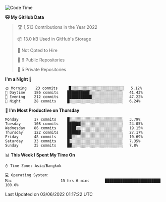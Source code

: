 <!--START_SECTION:waka-->
![Code Time](http://img.shields.io/badge/Code%20Time-0%20secs-blue)

**🐱 My GitHub Data** 

> 🏆 1,513 Contributions in the Year 2022
 > 
> 📦 13.0 kB Used in GitHub's Storage 
 > 
> 🚫 Not Opted to Hire
 > 
> 📜 6 Public Repositories 
 > 
> 🔑 5 Private Repositories  
 > 
**I'm a Night 🦉** 

```text
🌞 Morning    23 commits     █░░░░░░░░░░░░░░░░░░░░░░░░   5.12% 
🌆 Daytime    186 commits    ██████████░░░░░░░░░░░░░░░   41.43% 
🌃 Evening    212 commits    ███████████░░░░░░░░░░░░░░   47.22% 
🌙 Night      28 commits     █░░░░░░░░░░░░░░░░░░░░░░░░   6.24%

```
📅 **I'm Most Productive on Thursday** 

```text
Monday       17 commits     █░░░░░░░░░░░░░░░░░░░░░░░░   3.79% 
Tuesday      108 commits    ██████░░░░░░░░░░░░░░░░░░░   24.05% 
Wednesday    86 commits     ████░░░░░░░░░░░░░░░░░░░░░   19.15% 
Thursday     122 commits    ██████░░░░░░░░░░░░░░░░░░░   27.17% 
Friday       48 commits     ██░░░░░░░░░░░░░░░░░░░░░░░   10.69% 
Saturday     33 commits     █░░░░░░░░░░░░░░░░░░░░░░░░   7.35% 
Sunday       35 commits     ██░░░░░░░░░░░░░░░░░░░░░░░   7.8%

```


📊 **This Week I Spent My Time On** 

```text
⌚︎ Time Zone: Asia/Bangkok

💻 Operating System: 
Mac                      15 hrs 6 mins       █████████████████████████   100.0%

```


 Last Updated on 03/06/2022 01:17:22 UTC
<!--END_SECTION:waka-->
